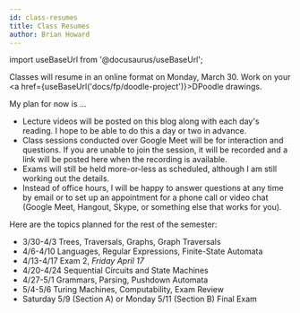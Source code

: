 ```yaml
---
id: class-resumes
title: Class Resumes
author: Brian Howard
---
```

import useBaseUrl from '@docusaurus/useBaseUrl';

Classes will resume in an online format on Monday, March 30. Work on your <a href={useBaseUrl('docs/fp/doodle-project')}>DPoodle</a> drawings.

My plan for now is ... <!--truncate--> 

* Lecture videos will be posted on this blog along with each day's reading. I hope to be able to do this a day or two in advance.
* Class sessions conducted over Google Meet will be for interaction and questions. If you are unable to join the session, it will be
recorded and a link will be posted here when the recording is available.
* Exams will still be held more-or-less as scheduled, although I am still working out the details.
* Instead of office hours, I will be happy to answer questions at any time by email or to set up an appointment for a phone call or video chat (Google Meet, Hangout, Skype, or something else that works for you).

Here are the topics planned for the rest of the semester:
* 3/30-4/3 Trees, Traversals, Graphs, Graph Traversals
* 4/6-4/10 Languages, Regular Expressions, Finite-State Automata
* 4/13-4/17 Exam 2, *Friday April 17*
* 4/20-4/24 Sequential Circuits and State Machines
* 4/27-5/1 Grammars, Parsing, Pushdown Automata
* 5/4-5/6 Turing Machines, Computability, Exam Review
* Saturday 5/9 (Section A) or Monday 5/11 (Section B) Final Exam